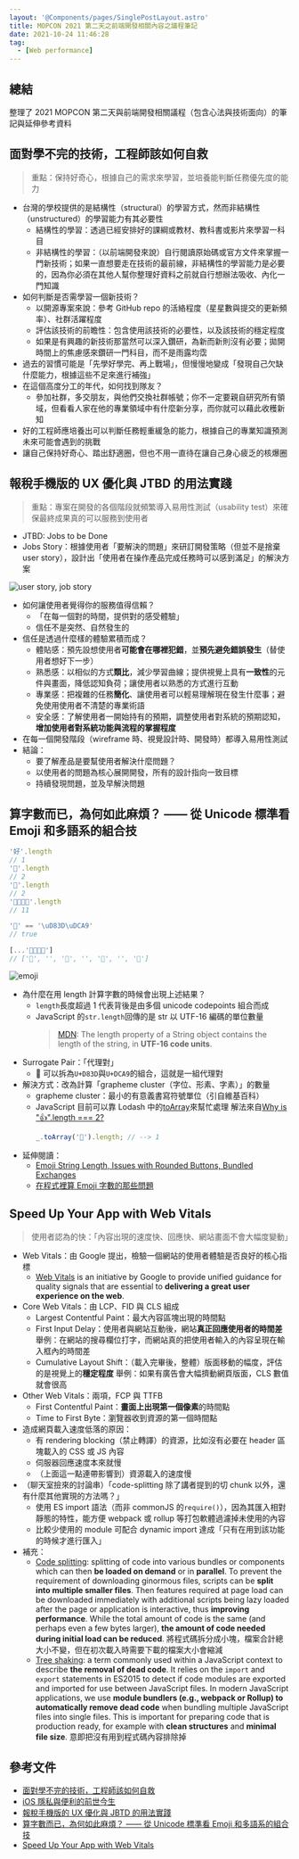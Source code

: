 ```yaml
---
layout: '@Components/pages/SinglePostLayout.astro'
title: MOPCON 2021 第二天之前端開發相關內容之議程筆記
date: 2021-10-24 11:46:28
tag:
  - [Web performance]
---
```


## 總結

整理了 2021 MOPCON 第二天與前端開發相關議程（包含心法與技術面向）的筆記與延伸參考資料

## 面對學不完的技術，工程師該如何自救

> 重點：保持好奇心，根據自己的需求來學習，並培養能判斷任務優先度的能力

- 台灣的學校提供的是結構性（structural）的學習方式，然而非結構性（unstructured）的學習能力有其必要性
  - 結構性的學習：透過已經安排好的課綱或教材、教科書或影片來學習一科目
  - 非結構性的學習：（以前端開發來說）自行閱讀原始碼或官方文件來掌握一門新技術；如果一直想要走在技術的最前線，非結構性的學習能力是必要的，因為你必須在其他人幫你整理好資料之前就自行想辦法吸收、內化一門知識
- 如何判斷是否需學習一個新技術？
  - 以開源專案來說：參考 GitHub repo 的活絡程度（星星數與提交的更新頻率）、社群活躍程度
  - 評估該技術的前瞻性：包含使用該技術的必要性，以及該技術的穩定程度
  - 如果是有興趣的新技術那當然可以深入鑽研，為新而新則沒有必要；拋開時間上的焦慮感來鑽研一門科目，而不是雨露均霑
- 過去的習慣可能是「先學好學完、再上戰場」，但慢慢地變成「發現自己欠缺什麼能力，根據這些不足來進行補強」
- 在這個高度分工的年代，如何找到隊友？
  - 參加社群，多交朋友，與他們交換社群帳號；你不一定要親自研究所有領域，但看看人家在他的專業領域中有什麼新分享，而你就可以藉此收穫新知
- 好的工程師應培養出可以判斷任務輕重緩急的能力，根據自己的專業知識預測未來可能會遇到的挑戰
- 讓自己保持好奇心、踏出舒適圈，但也不用一直待在讓自己身心疲乏的核爆圈

## 報稅手機版的 UX 優化與 JTBD 的用法實踐

> 重點：專案在開發的各個階段就頻繁導入易用性測試（usability test）來確保最終成果真的可以服務到使用者

- JTBD: Jobs to be Done
- Jobs Story：根據使用者「要解決的問題」來研訂開發策略（但並不是捨棄 user story），設計出「使用者在操作產品完成任務時可以感到滿足」的解決方案

![user story, job story](/2021/mopcon-2021-d2-note/user-story-job-story.png)

- 如何讓使用者覺得你的服務值得信賴？
  - 「在每一個對的時間，提供對的感受體驗」
  - 信任不是突然、自然發生的
- 信任是透過什麼樣的體驗累積而成？
  - 體貼感：預先設想使用者**可能會在哪裡犯錯**，並**預先避免錯誤發生**（替使用者想好下一步）
  - 熟悉感：以相似的方式**類比**，減少學習曲線；提供視覺上具有**一致性**的元件與畫面，降低認知負荷；讓使用者以熟悉的方式進行互動
  - 專業感：把複雜的任務**簡化**、讓使用者可以輕易理解現在發生什麼事；避免使用使用者不清楚的專業術語
  - 安全感：了解使用者一開始持有的預期，調整使用者對系統的預期認知，**增加使用者對系統功能與流程的掌握程度**
- 在每一個開發階段（wireframe 時、視覺設計時、開發時）都導入易用性測試
- 結論：
  - 要了解產品是要幫使用者解決什麼問題？
  - 以使用者的問題為核心展開開發，所有的設計指向一致目標
  - 持續發現問題，並及早解決問題

## 算字數而已，為何如此麻煩？ —— 從 Unicode 標準看 Emoji 和多語系的組合技

```js
'好'.length
// 1
'𪚥'.length
// 2
'🤔'.length
// 2
'👨‍👩‍👦‍👦'.length
// 11

'💩' == '\uD83D\uDCA9'
// true

[...'👨‍👩‍👦‍👦']
// ['👨', '‍', '👩', '‍', '👦', '‍', '👦']
```

![emoji](/2021/mopcon-2021-d2-note/know-something-strange.jpg)

- 為什麼在用 length 計算字數的時候會出現上述結果？
  - `length`長度超過 1 代表背後是由多個 unicode codepoints 組合而成
  - JavaScript 的`str.length`回傳的是 str 以 UTF-16 編碼的單位數量
    > [MDN](https://developer.mozilla.org/en-US/docs/Web/JavaScript/Reference/Global_Objects/String/length): The length property of a String object contains the length of the string, in **UTF-16 code units**.
- Surrogate Pair：「代理對」
  - 💩 可以拆為`U+D83D`與`U+DCA9`的組合，這就是一組代理對
- 解決方式：改為計算「grapheme cluster（字位、形素、字素）」的數量
  - grapheme cluster：最小的有意義書寫符號單位（引自維基百科）
  - JavaScript 目前可以靠 Lodash 中的[toArray](https://lodash.com/docs#toArray)來幫忙處理
    解法來自[Why is "👍".length === 2?](https://stackoverflow.com/a/46085089/15028185)
    ```js
    _.toArray('🤔').length; // --> 1
    ```
- 延伸閱讀：
  - [Emoji String Length, Issues with Rounded Buttons, Bundled Exchanges](https://css-tricks.com/weekly-platform-news-emoji-string-length-issues-with-rounded-buttons-bundled-exchanges/)
  - [在程式裡算 Emoji 字數的那些問題](https://medium.com/dcardlab/%E5%9C%A8%E7%A8%8B%E5%BC%8F%E8%A3%A1%E7%AE%97-emoji-%E5%AD%97%E6%95%B8%E7%9A%84%E9%82%A3%E4%BA%9B%E5%95%8F%E9%A1%8C-8e1a1170a499)

## Speed Up Your App with Web Vitals

> 使用者認為的快：「內容出現的速度快、回應快、網站畫面不會大幅度變動」

- Web Vitals：由 Google 提出，檢驗一個網站的使用者體驗是否良好的核心指標
  - [Web Vitals](https://web.dev/vitals/) is an initiative by Google to provide unified guidance for quality signals that are essential to **delivering a great user experience on the web**.
- Core Web Vitals：由 LCP、FID 與 CLS 組成
  - Largest Contentful Paint：最大內容區塊出現的時間點
  - First Input Delay：使用者與網站互動後，網站**真正回應使用者的時間差**
    舉例：在網站的搜尋欄位打字，而網站真的把使用者輸入的內容呈現在輸入框內的時間差
  - Cumulative Layout Shift：（載入完畢後，整體）版面移動的幅度，評估的是視覺上的**穩定程度**
    舉例：如果有廣告會大幅擠動網頁版面，CLS 數值就會很高
- Other Web Vitals：兩項，FCP 與 TTFB
  - First Contentful Paint：**畫面上出現第一個像素**的時間點
  - Time to First Byte：瀏覽器收到資源的第一個時間點
- 造成網頁載入速度低落的原因：
  - 有 rendering blocking（禁止轉譯）的資源，比如沒有必要在 header 區塊載入的 CSS 或 JS 內容
  - 伺服器回應速度本來就慢
  - （上面這一點連帶影響到）資源載入的速度慢
- （聊天室撿來的討論串）「code-splitting 除了講者提到的切 chunk 以外，還有什麼其他實現的方法嗎？」
  - 使用 ES import 語法（而非 commonJS 的`require()`），因為其匯入相對靜態的特性，能方便 webpack 或 rollup 等打包軟體過濾掉未使用的內容
  - 比較少使用的 module 可配合 dynamic import 達成「只有在用到該功能的時候才進行匯入」
- 補充：
  - [Code splitting](https://developer.mozilla.org/en-US/docs/Glossary/Code_splitting): splitting of code into various bundles or components which can then **be loaded on demand** or in **parallel**. To prevent the requirement of downloading ginormous files, scripts can be **split into multiple smaller files**. Then features required at page load can be downloaded immediately with additional scripts being lazy loaded after the page or application is interactive, thus **improving performance**. While the total amount of code is the same (and perhaps even a few bytes larger), **the amount of code needed during initial load can be reduced**. 將程式碼拆分成小塊，檔案合計總大小不變，但在初次載入時需要下載的檔案大小會縮減
  - [Tree shaking](https://developer.mozilla.org/en-US/docs/Glossary/Tree_shaking): a term commonly used within a JavaScript context to describe **the removal of dead code**. It relies on the `import` and `export` statements in ES2015 to detect if code modules are exported and imported for use between JavaScript files. In modern JavaScript applications, we use **module bundlers (e.g., webpack or Rollup) to automatically remove dead code** when bundling multiple JavaScript files into single files. This is important for preparing code that is production ready, for example with **clean structures** and **minimal file size**. 意即把沒有用到程式碼內容排除掉

## 參考文件

- [面對學不完的技術，工程師該如何自救](https://mopcon.org/2021/schedule/2021025)
- [iOS 隱私與便利的前世今生](https://mopcon.org/2021/schedule/2021028)
- [報稅手機版的 UX 優化與 JBTD 的用法實踐](https://mopcon.org/2021/schedule/2021034)
- [算字數而已，為何如此麻煩？ —— 從 Unicode 標準看 Emoji 和多語系的組合技](https://mopcon.org/2021/schedule/2021037)
- [Speed Up Your App with Web Vitals](https://mopcon.org/2021/schedule/2021042)
